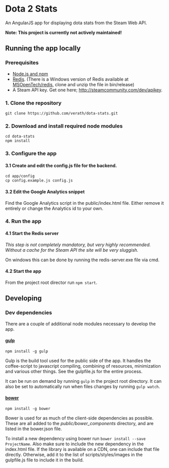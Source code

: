 # Dota 2 Stats
An AngularJS app for displaying dota stats from the Steam Web API.

**Note: This project is currently not actively maintained!**

## Running the app locally
### Prerequisites 
 * [Node.js and npm](http://nodejs.org/)
 * [Redis](http://redis.io/). (There is a Windows version of Redis available at [MSOpenTech/redis](https://github.com/MSOpenTech/redis), 
clone and unzip the file in bin/release)
 * A Steam API key. Get one here; http://steamcommunity.com/dev/apikey.

### 1. Clone the repository
```
git clone https://github.com/verath/dota-stats.git
```
### 2. Download and install required node modules

```
cd dota-stats
npm install
```

### 3. Configure the app

#### 3.1 Create and edit the config.js file for the backend.
```
cd app/config
cp config.example.js config.js
```

#### 3.2 Edit the Google Analytics snippet
Find the Google Analytics script in the public/index.html file. Either remove it entirely or change the
Analytics id to your own.

### 4. Run the app

#### 4.1 Start the Redis server
*This step is not completely mandatory, but very highly recommended. Without a cache for the Steam API the site
will be very sluggish.*

On windows this can be done by running the redis-server.exe file via cmd.

#### 4.2 Start the app
From the project root director run `npm start`.


## Developing

### Dev dependencies

There are a couple of additional node modules necessary to develop the app.

#### [gulp](http://gulpjs.com/) 
```
npm install -g gulp
```

Gulp is the build tool used for the public side of the app. It handles the coffee-script to 
javascript compiling, combining of resources, minimization and various other things. 
See the gulpfile.js for the entire process.

It can be run on demand by running `gulp` in the project root directory. It can also be set to 
automatically run when files changes by running `gulp watch`.

#### [bower](http://bower.io/)
```
npm install -g bower
```

Bower is used for as much of the client-side dependencies as possible. These are all added to the 
*public/bower_components* directory, and are listed in the bower.json file.

To install a new dependency using bower run `bower install --save ProjectName`. Also make sure to 
include the new dependency in the index.html file. If the library is available on a CDN, one can 
include that file directly. Otherwise, add it to the list of scripts/styles/images in the
gulpfile.js file to include it in the build.

